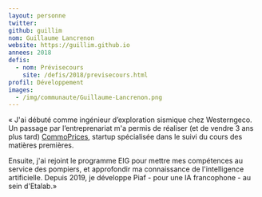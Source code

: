 ```yaml
---
layout: personne
twitter: 
github: guillim
nom: Guillaume Lancrenon
website: https://guillim.github.io
annees: 2018
defis: 
  - nom: Prévisecours
    site: /defis/2018/previsecours.html
profil: Développement
images:
  - /img/communaute/Guillaume-Lancrenon.png
---
```


« J'ai débuté comme ingénieur d’exploration sismique chez Westerngeco. Un passage par l’entreprenariat m'a permis de réaliser (et de vendre 3 ans plus tard) [CommoPrices](https://commoprices.com/fr), startup spécialisée dans le suivi du cours des matières premières.  

Ensuite, j'ai rejoint le programme EIG pour mettre mes compétences au service des pompiers, et approfondir ma connaissance de l'intelligence artificielle. Depuis 2019, je développe Piaf - pour une IA francophone - au sein d'Etalab.»
